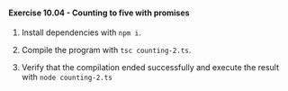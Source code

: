 #### Exercise 10.04 - Counting to five with promises

1. Install dependencies with `npm i`.

2. Compile the program with `tsc counting-2.ts`.

3. Verify that the compilation ended successfully and execute the result with `node counting-2.ts`
